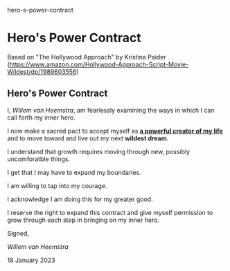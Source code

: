 hero-s-power-contract
# Hero's Power Contract

Based on "The Hollywood Approach" by Kristina Paider (https://www.amazon.com/Hollywood-Approach-Script-Movie-Wildest/dp/1989603556)

## Hero's Power Contract

I, *Willem van Heemstra*, am fearlessly examining the ways in which I can call forth my inner hero.

I now make a sacred pact to accept myself as **[a powerful creator of my life]()** and to move toward and live out my next **wildest dream**.

I understand that growth requires moving through new, possibly uncomforatble things.

I get that I may have to expand my boundaries.

I am willing to tap into my courage.

I acknowledge I am doing this for my greater good.

I reserve the right to expand this contract and give myself permission to grow through each step in bringing on my inner hero.

Signed,

*Willem van Heemstra*

18 January 2023

